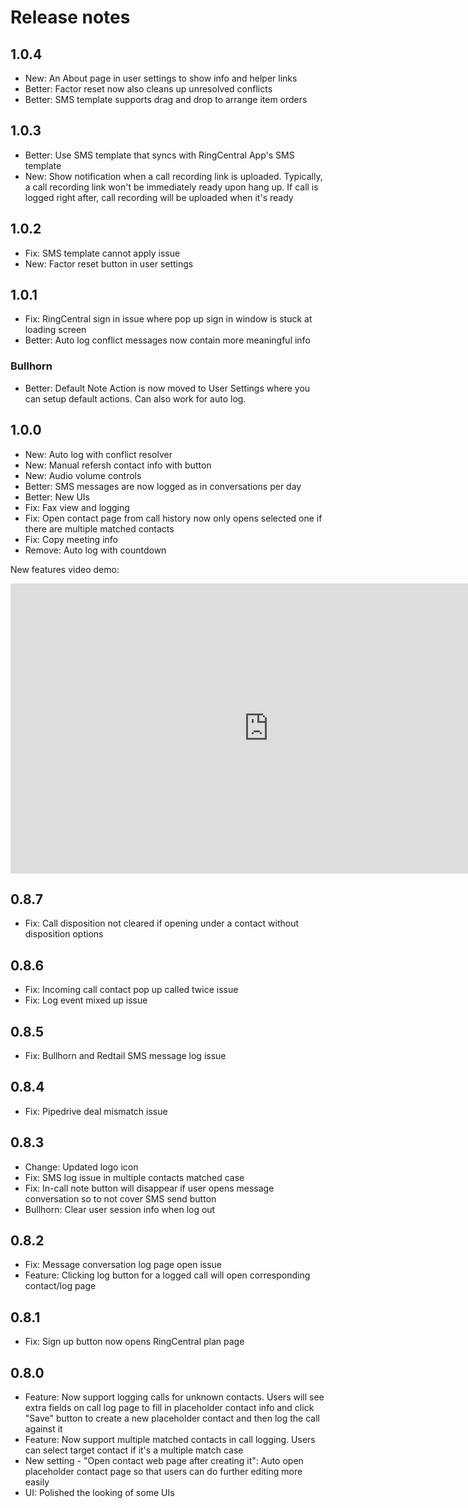 # Release notes

## 1.0.4

- New: An About page in user settings to show info and helper links
- Better: Factor reset now also cleans up unresolved conflicts
- Better: SMS template supports drag and drop to arrange item orders

## 1.0.3

- Better: Use SMS template that syncs with RingCentral App's SMS template
- New: Show notification when a call recording link is uploaded. Typically, a call recording link won't be immediately ready upon hang up. If call is logged right after, call recording will be uploaded when it's ready

## 1.0.2

- Fix: SMS template cannot apply issue
- New: Factor reset button in user settings

## 1.0.1

- Fix: RingCentral sign in issue where pop up sign in window is stuck at loading screen
- Better: Auto log conflict messages now contain more meaningful info

### Bullhorn
- Better: Default Note Action is now moved to User Settings where you can setup default actions. Can also work for auto log.

## 1.0.0

- New: Auto log with conflict resolver
- New: Manual refersh contact info with button
- New: Audio volume controls
- Better: SMS messages are now logged as in conversations per day
- Better: New UIs
- Fix: Fax view and logging
- Fix: Open contact page from call history now only opens selected one if there are multiple matched contacts
- Fix: Copy meeting info
- Remove: Auto log with countdown

New features video demo:

<iframe width="825" height="464" src="https://www.youtube.com/embed/x1GDk0ncm9A" title="Unified CRM extension 1.0.0 updates" frameborder="0" allow="accelerometer; autoplay; clipboard-write; encrypted-media; gyroscope; picture-in-picture; web-share" allowfullscreen></iframe>

## 0.8.7

- Fix: Call disposition not cleared if opening under a contact without disposition options

## 0.8.6

- Fix: Incoming call contact pop up called twice issue
- Fix: Log event mixed up issue

## 0.8.5

- Fix: Bullhorn and Redtail SMS message log issue

## 0.8.4

- Fix: Pipedrive deal mismatch issue

## 0.8.3

- Change: Updated logo icon
- Fix: SMS log issue in multiple contacts matched case
- Fix: In-call note button will disappear if user opens message conversation so to not cover SMS send button
- Bullhorn: Clear user session info when log out

## 0.8.2

- Fix: Message conversation log page open issue
- Feature: Clicking log button for a logged call will open corresponding contact/log page

## 0.8.1

- Fix: Sign up button now opens RingCentral plan page

## 0.8.0

- Feature: Now support logging calls for unknown contacts. Users will see extra fields on call log page to fill in placeholder contact info and click "Save" button to create a new placeholder contact and then log the call against it
- Feature: Now support multiple matched contacts in call logging. Users can select target contact if it's a multiple match case
- New setting - "Open contact web page after creating it": Auto open placeholder contact page so that users can do further editing more easily
- UI: Polished the looking of some UIs